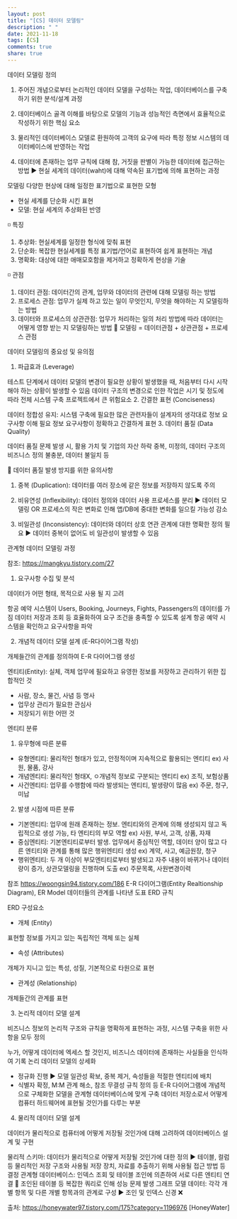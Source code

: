 ```yaml
---
layout: post
title: "[CS] 데이터 모델링"
description: " "
date: 2021-11-18
tags: [CS]
comments: true
share: true
---
```


데이터 모델링
정의

1. 주어진 개념으로부터 논리적인 데이터 모델을 구성하는 작업, 데이터베이스를 구축하기 위한 분석/설계 과정

2. 데이터베이스 골격 이해를 바탕으로 모델의 기능과 성능적인 측면에서 효율적으로 작성하기 위한 핵심 요소

3. 물리적인 데이터베이스 모델로 환원하여 고객의 요구에 따라 특정 정보 시스템의 데이터베이스에 반영하는 작업

4. 데이터에 존재하는 업무 규칙에 대해 참, 거짓을 판별이 가능한 데이터에 접근하는 방법
▶ 현실 세계의 데이터(waht)에 대해 약속된 표기법에 의해 표현하는 과정

모델링
다양한 현상에 대해 일정한 표기법으로 표현한 모형
- 현실 세계를 단순화 시킨 표현
- 모델: 현실 세계의 추상화된 반영

◽ 특징
1. 추상화: 현실세계를 일정한 형식에 맞춰 표현
2. 단순화: 복잡한 현실세계를 특정 표기법/언어로 표현하여 쉽게 표현하는 개념
3. 명확화: 대상에 대한 애매모호함을 제거하고 정확하게 현상을 기술

◽ 관점
1. 데이터 관점: 데이터간의 관계, 업무와 데이터의 관련에 대해 모델링 하는 방법
2. 프로세스 관점: 업무가 실제 하고 있는 일이 무엇인지, 무엇을 해야하는 지 모델링하는 방법
3. 데이터와 프로세스의 상관관점: 업무가 처리하는 일의 처리 방법에 따라 데이터는 어떻게 영향 받는 지 모델링하는 방법
🚩 모델링 = 데이터관점 + 상관관점 + 프로세스 관점
 

데이터 모델링의 중요성 및 유의점

1. 파급효과 (Leverage)

테스트 단계에서 데이터 모델의 변경이 필요한 상황이 발생했을 때, 처음부터 다시 시작해야 하는 상황이 발생할 수 있음
데이터 구조의 변경으로 인한 작업은 시기 및 정도에 따라 전체 시스템 구축 프로젝트에서 큰 위험요소
2. 간결한 표현 (Conciseness)

데이터 정합성 유지: 시스템 구축에 필요한 많은 관련자들이 설계자의 생각대로 정보 요구사항 이해 필요
정보 요구사항이 정확하고 간결하게 표현
3. 데이터 품질 (Data Quality)

데이터 품질 문제 발생 시, 활용 가치 및 기업의 자산 하락
중복, 미정의, 데이터 구조의 비즈니스 정의 불충분, 데이터 불일치 등
 

🔴 데이터 품질 발생 방지를 위한 유의사항

1. 중복 (Duplication): 데이터를 여러 장소에 같은 정보를 저장하지 않도록 주의

2. 비유연성 (Inflexibility): 데이터 정의와 데이터 사용 프로세스를 분리 ▶ 데이터 모델링 OR 프로세스의 작은 변화로 인해 앱/DB에 중대한 변화를 일으킬 가능성 감소


 
3. 비일관성 (Inconsistency): 데이터와 데이터 상호 연관 관계에 대한 명확한 정의 필요
▶ 데이터 중복이 없어도 비 일관성이 발생할 수 있음

 

 

관계형 데이터 모델링 과정

참조: https://mangkyu.tistory.com/27


1. 요구사항 수집 및 분석

데이터가 어떤 형태, 목적으로 사용 될 지 고려


항공 예약 시스템이 Users, Booking, Journeys, Fights, Passengers의 데이터를 가짐
데이터 저장과 조회 등 효율화하여 요구 조건을 충족할 수 있도록 설계
항공 예약 시스템을 확인하고 요구사항을 파악
 

2. 개념적 데이터 모델 설계 (E-R다이어그램 작성)

개체들간의 관계를 정의하여 E-R 다이어그램 생성

엔티티(Entity): 실체, 객체
업무에 필요하고 유영한 정보를 저장하고 관리하기 위한 집합적인 것
- 사람, 장소, 물건, 사념 등 명사
- 업무상 관리가 필요한 관심사
- 저장되기 위한 어떤 것

엔티티 분류
1. 유무형에 따른 분류
- 유형엔티티: 물리적인 형태가 있고, 안정적이며 지속적으로 활용되는 엔티티 ex) 사원, 물품, 강사
- 개념엔티티: 물리적인 형태X, ㅇ개념적 정보로 구분되는 엔티티 ex) 조직, 보험상품
- 사건엔티티: 업무를 수행함에 따라 발생되는 엔티티, 발생량이 많음 ex) 주문, 청구, 미납

2. 발생 시점에 따른 분류
- 기본엔티티: 업무에 원래 존재하는 정보. 엔티티와의 관계에 의해 생성되지 않고 독립적으로 생성 가능, 타 엔티티의 부모 역할 ex) 사원, 부서, 고객, 상품, 자재
- 중심엔티티: 기본엔티티로부터 발생. 업무에서 중심적인 역할, 데이터 양이 많고 다른 엔티티와 관계를 통해 많은 행위엔티티 생성 ex) 계약, 사고, 예금원장, 청구
- 행위엔티티: 두 개 이상이 부모엔티티로부터 발생되고 자주 내용이 바뀌거나 데이터량이 증가, 상관모델링을 진행하며 도출 ex) 주문목록, 사원변경이력

  
참조 https://woongsin94.tistory.com/186
E-R 다이어그램(Entity Realtionship Diagram), ER Model
데이터들의 관계를 나타낸 도표
ERD 규칙


ERD 구성요소
- 개체 (Entity)


표현할 정보를 가지고 있는 독립적인 객체 또는 실체

- 속성 (Attributes)



개체가 지니고 있는 특성, 성질, 기본적으로 타원으로 표현

- 관계성 (Relationship)


개체들간의 관계를 표현

 

3. 논리적 데이터 모델 설계

비즈니스 정보의 논리적 구조와 규칙을 명확하게 표현하는 과정, 시스템 구축을 위한 사항을 모두 정의


누가, 어떻게 데이터에 엑세스 할 것인지, 비즈니스 데이터에 존재하는 사실들을 인식하여 기록
논리 데이터 모델의 상세화
- 정규화 진행 ▶️ 모델 일관성 확보, 중복 제거, 속성들을 적절한 엔티티에 배치
- 식별자 확정, M:M 관계 해소, 참조 무결성 규칙 정의 등
E-R 다이어그램에 개념적으로 구체화한 모델을 관계형 데이터베이스에 맞게 구축
데이터 저장소로서 어떻게 컴퓨터 하드웨어에 표현될 것인가를 다루는 부분
 

4. 물리적 데이터 모델 설계

데이터가 물리적으로 컴퓨터에 어떻게 저장될 것인가에 대해 고려하여 데이터베이스 설계 및 구현

물리적 스키마: 데이터가 물리적으로 어떻게 저장될 것인가에 대한 정의
▶️ 테이블, 컬럼 등 물리적인 저장 구조와 사용될 저장 장치, 자료를 추출하기 위해 사용될 접근 방법 등 결정
관계형 데이터베이스: 인덱스 조회 및 테이블 조인에 의존하여 서로 다른 엔티티 연결
📌 조인된 테이블 등 복잡한 쿼리로 인해 성능 문제 발생
그래프 모델 데이터: 각각 개별 항목 및 다른 개별 항목과의 관계로 구성 ▶️ 조인 및 인덱스 신경 ❌


출처: https://honeywater97.tistory.com/175?category=1196976 [HoneyWater]
